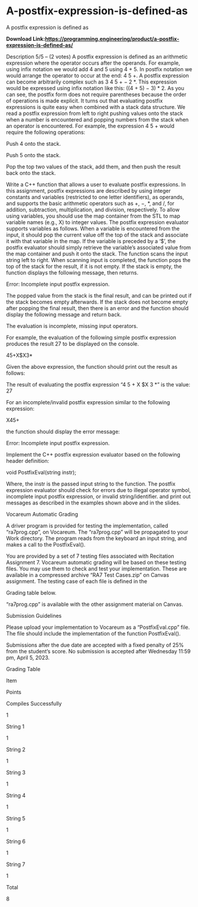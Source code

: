 # A-postfix-expression-is-defined-as
A postfix expression is defined as

**Download Link:https://programming.engineering/product/a-postfix-expression-is-defined-as/**

Description
5/5 – (2 votes)
A postfix expression is defined as an arithmetic expression where the operator occurs after the operands. For example, using infix notation we would add 4 and 5 using 4 + 5. In postfix notation we would arrange the operator to occur at the end: 4 5 +. A postfix expression can become arbitrarily complex such as 3 4 5 + − 2 *. This expression would be expressed using infix notation like this: ((4 + 5) − 3) * 2. As you can see, the postfix form does not require parentheses because the order of operations is made explicit. It turns out that evaluating postfix expressions is quite easy when combined with a stack data structure. We read a postfix expression from left to right pushing values onto the stack when a number is encountered and popping numbers from the stack when an operator is encountered. For example, the expression 4 5 + would require the following operations:

Push 4 onto the stack.

Push 5 onto the stack.

Pop the top two values of the stack, add them, and then push the result back onto the stack.

Write a C++ function that allows a user to evaluate postfix expressions. In this assignment, postfix expressions are described by using integer constants and variables (restricted to one letter identifiers), as operands, and supports the basic arithmetic operators such as +, −, *, and /, for addition, subtraction, multiplication, and division, respectively. To allow using variables, you should use the map container from the STL to map variable names (e.g., X) to integer values. The postfix expression evaluator supports variables as follows. When a variable is encountered from the input, it should pop the current value off the top of the stack and associate it with that variable in the map. If the variable is preceded by a ‘$’, the postfix evaluator should simply retrieve the variable’s associated value from the map container and push it onto the stack. The function scans the input string left to right. When scanning input is completed, the function pops the top of the stack for the result, if it is not empty. If the stack is empty, the function displays the following message, then returns.

Error: Incomplete input postfix expression.

The popped value from the stack is the final result, and can be printed out if the stack becomes empty afterwards. If the stack does not become empty after popping the final result, then there is an error and the function should display the following message and return back.

The evaluation is incomplete, missing input operators.


For example, the evaluation of the following simple postfix expression produces the result 27 to be displayed on the console.

45+X$X3*

Given the above expression, the function should print out the result as follows:

The result of evaluating the postfix expression “4 5 + X $X 3 *” is the value: 27

For an incomplete/invalid postfix expression similar to the following expression:

X45+

the function should display the error message:

Error: Incomplete input postfix expression.

Implement the C++ postfix expression evaluator based on the following header definition:

void PostfixEval(string instr);

Where, the instr is the passed input string to the function. The postfix expression evaluator should check for errors due to illegal operator symbol, incomplete input postfix expression, or invalid string/identifier. and print out messages as described in the examples shown above and in the slides.

Vocareum Automatic Grading

A driver program is provided for testing the implementation, called “ra7prog.cpp”, on Vocareum. The “ra7prog.cpp” will be propagated to your Work directory. The program reads from the keyboard an input string, and makes a call to the PostfixEval().

You are provided by a set of 7 testing files associated with Recitation Assignment 7. Vocareum automatic grading will be based on these testing files. You may use them to check and test your implementation. These are available in a compressed archive “RA7 Test Cases.zip” on Canvas assignment. The testing case of each file is defined in the

Grading table below.

“ra7prog.cpp” is available with the other assignment material on Canvas.

Submission Guidelines

Please upload your implementation to Vocareum as a “PostfixEval.cpp” file. The file should include the implementation of the function PostfixEval().

Submissions after the due date are accepted with a fixed penalty of 25% from the student’s score. No submission is accepted after Wednesday 11:59 pm, April 5, 2023.


Grading Table

Item

Points

Compiles Successfully

1

String 1

1

String 2

1

String 3

1

String 4

1

String 5

1

String 6

1

String 7

1

Total

8
